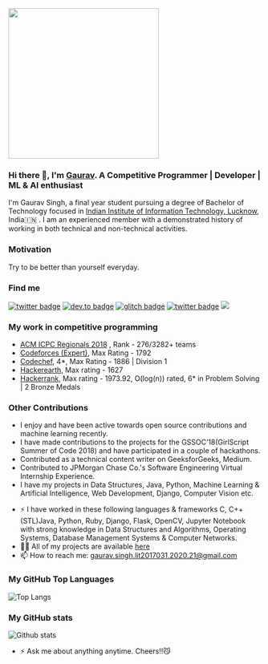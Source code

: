 <img src="https://media.giphy.com/media/p4NLw3I4U0idi/giphy.gif" width="300">

### Hi there 👋, I'm [Gaurav](https://github.com/saintpopo/). A Competitive Programmer | Developer | ML & AI enthusiast
I'm Gaurav Singh, a final year student pursuing a degree of Bachelor of Technology focused in [Indian Institute of Information Technology, Lucknow](https://iiitl.ac.in/), India:india: . I am an experienced member with a demonstrated history of working in both technical and non-technical activities.

### Motivation
Try to be better than yourself everyday.


### Find me 
[![twitter badge](https://img.shields.io/badge/twitter-@saintpopoo-%231FA1F1?style=flat&logo=twitter&logoColor=white)](https://twitter.com/saintpopoo)
[![dev.to badge](https://img.shields.io/badge/linkedin-saintpopo-%230177B5?style=flat&logo=linkedin)](https://www.linkedin.com/in/saintpopo)
[![glitch badge](https://img.shields.io/badge/facebook-mo.gaurav14SK-%23FF0000?style=flat&logo=facebook)](https://www.facebook.com/gaurav14SK)
[![twitter badge](https://img.shields.io/badge/instagram-@_gaurav.singh-%23E4415F?style=flat&logo=instagram&logoColor=white)](https://www.instagram.com/_gaurav.singh)
![](https://komarev.com/ghpvc/?username=saintpopo&color=brightgreen&style=flat)


### My work in competitive programming

- [ACM ICPC Regionals 2018](https://drive.google.com/file/d/11PiJ3EWVQCBjT1T0533BxvXuNw3G9idN/view?usp=sharing) , Rank - 276/3282+ teams <br>
- [Codeforces (Expert)](https://codeforces.com/profile/saintpopo), Max Rating - 1792<br>
- [Codechef](https://www.codechef.com/users/saintpopo), 4*, Max Rating - 1886 | Division 1<br>
- [Hackerearth](https://www.hackerearth.com/@saintpopo), Max rating - 1627<br>
- [Hackerrank](https://www.hackerrank.com/saintpopo), Max rating - 1973.92, O(log(n)) rated, 6* in Problem Solving | 2 Bronze Medals<br>

### Other Contributions
<ul>
<li>I enjoy and have been active towards open source contributions and machine learning recently.</li>
<li>I have made contributions to the projects for the GSSOC’18(GirlScript Summer of Code 2018) and have participated in a couple of hackathons.</li>
<li>Contributed as a technical content writer on GeeksforGeeks, Medium.</li>
<li>Contributed to JPMorgan Chase Co.'s Software Engineering Virtual Internship Experience.</li>
<li>I have my projects in Data Structures, Java, Python, Machine Learning & Artificial Intelligence, Web Development, Django, Computer Vision etc.</li>
</ul>


- ⚡️ I have worked in these following languages & frameworks C, C++(STL)Java, Python, Ruby, Django, Flask, OpenCV, Jupyter Notebook with strong knowledge in Data Structures and Algorithms, Operating Systems, Database Management Systems & Computer Networks.
- 👨‍💻 All of my projects are available  [here](https://github.com/saintpopo?tab=repositories)
- 📫 How to reach me:  [gaurav.singh.lit2017031.2020.21@gmail.com](mailto:gaurav.singh.lit2017031.2020.21@gmail.com)

### My GitHub Top Languages 
![Top Langs](https://github-readme-stats.vercel.app/api/top-langs/?username=saintpopo)
### My GitHub stats
![Github stats](https://github-readme-stats.vercel.app/api?username=saintpopo&show_icons=true)

- ⚡ Ask me about anything anytime. Cheers!!:smirk_cat:

<!--
**saintpopo** is a ✨ _special_ ✨ repository because its `README.md` (this file) appears on your GitHub profile.

ubiquitous-giggle

Here are some ideas to get you started:

- 🔭 I’m currently working on ...
- 🌱 I’m currently learning ...
- 👯 I’m looking to collaborate on ...
- 🤔 I’m looking for help with ...
- 💬 Ask me about ...
- 📫 How to reach me: ...
- 😄 Pronouns: ...
- ⚡ Fun fact: ...
-->
